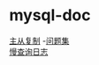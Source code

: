 # mysql-doc
[主从复制](https://github.com/BooksCup/mysql-doc/blob/master/mysql-distributed-cluster/doc/%E4%B8%BB%E4%BB%8E%E5%A4%8D%E5%88%B6.md)
-[问题集](https://github.com/BooksCup/mysql-doc/blob/master/mysql-distributed-cluster/doc/%E4%B8%BB%E4%BB%8E%E5%A4%8D%E5%88%B6%E9%97%AE%E9%A2%98%E9%9B%86.md)  
[慢查询日志](https://github.com/BooksCup/mysql-doc/blob/master/mysql-distributed-cluster/doc/%E6%85%A2%E6%9F%A5%E8%AF%A2%E6%97%A5%E5%BF%97.md)  